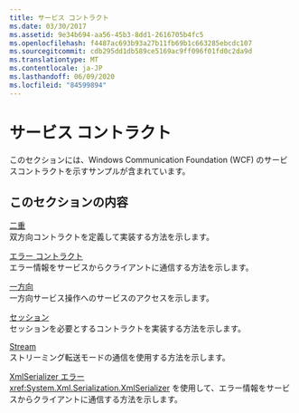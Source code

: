```yaml
---
title: サービス コントラクト
ms.date: 03/30/2017
ms.assetid: 9e34b694-aa56-45b3-8dd1-2616705b4fc5
ms.openlocfilehash: f4487ac693b93a27b11fb69b1c663285ebcdc107
ms.sourcegitcommit: cdb295dd1db589ce5169ac9ff096f01fd0c2da9d
ms.translationtype: MT
ms.contentlocale: ja-JP
ms.lasthandoff: 06/09/2020
ms.locfileid: "84599894"
---
```

# <a name="service-contracts"></a>サービス コントラクト
このセクションには、Windows Communication Foundation (WCF) のサービスコントラクトを示すサンプルが含まれています。  
  
## <a name="in-this-section"></a>このセクションの内容  
 [二重](duplex.md)  
 双方向コントラクトを定義して実装する方法を示します。  
  
 [エラー コントラクト](fault-contract.md)  
 エラー情報をサービスからクライアントに通信する方法を示します。  
  
 [一方向](one-way.md)  
 一方向サービス操作へのサービスのアクセスを示します。  
  
 [セッション](session.md)  
 セッションを必要とするコントラクトを実装する方法を示します。  
  
 [Stream](stream.md)  
 ストリーミング転送モードの通信を使用する方法を示します。  
  
 [XmlSerializer エラー](xmlserializer-faults.md)  
 <xref:System.Xml.Serialization.XmlSerializer> を使用して、エラー情報をサービスからクライアントに通信する方法を示します。
